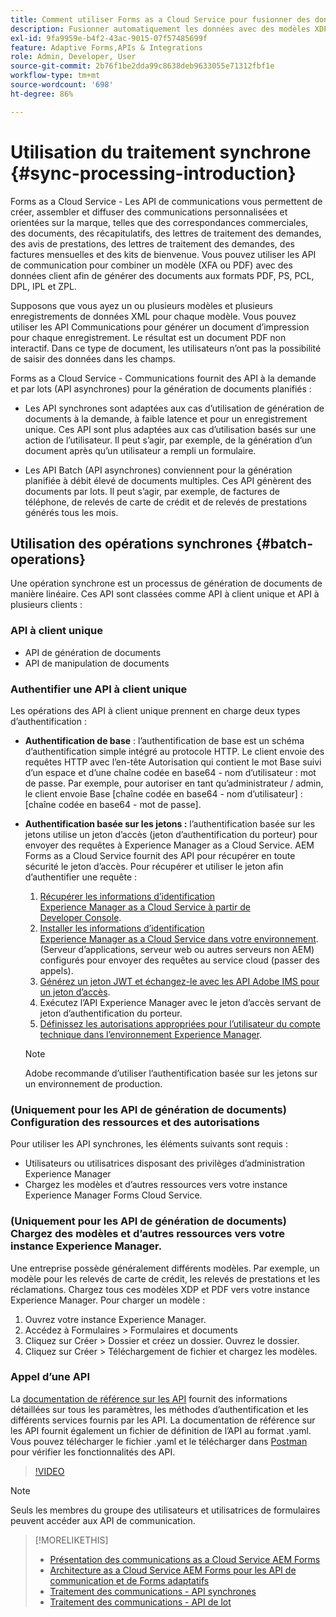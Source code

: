 ```yaml
---
title: Comment utiliser Forms as a Cloud Service pour fusionner des données avec des modèles XDP et PDF ou générer une sortie aux formats PCL, ZPL et PostScript ?
description: Fusionner automatiquement les données avec des modèles XDP et PDF ou générer une sortie aux formats PCL, ZPL et PostScript
exl-id: 9fa9959e-b4f2-43ac-9015-07f57485699f
feature: Adaptive Forms,APIs & Integrations
role: Admin, Developer, User
source-git-commit: 2b76f1be2dda99c8638deb9633055e71312fbf1e
workflow-type: tm+mt
source-wordcount: '698'
ht-degree: 86%

---
```



# Utilisation du traitement synchrone {#sync-processing-introduction}

Forms as a Cloud Service - Les API de communications vous permettent de créer, assembler et diffuser des communications personnalisées et orientées sur la marque, telles que des correspondances commerciales, des documents, des récapitulatifs, des lettres de traitement des demandes, des avis de prestations, des lettres de traitement des demandes, des factures mensuelles et des kits de bienvenue. Vous pouvez utiliser les API de communication pour combiner un modèle (XFA ou PDF) avec des données client afin de générer des documents aux formats PDF, PS, PCL, DPL, IPL et ZPL.

Supposons que vous ayez un ou plusieurs modèles et plusieurs enregistrements de données XML pour chaque modèle. Vous pouvez utiliser les API Communications pour générer un document d’impression pour chaque enregistrement. <!-- You can also combine the records into a single document. --> Le résultat est un document PDF non interactif. Dans ce type de document, les utilisateurs n’ont pas la possibilité de saisir des données dans les champs.

Forms as a Cloud Service - Communications fournit des API à la demande et par lots (API asynchrones) pour la génération de documents planifiés :

* Les API synchrones sont adaptées aux cas d’utilisation de génération de documents à la demande, à faible latence et pour un enregistrement unique. Ces API sont plus adaptées aux cas d’utilisation basés sur une action de l’utilisateur. Il peut s’agir, par exemple, de la génération d’un document après qu’un utilisateur a rempli un formulaire.

* Les API Batch (API asynchrones) conviennent pour la génération planifiée à débit élevé de documents multiples. Ces API génèrent des documents par lots. Il peut s’agir, par exemple, de factures de téléphone, de relevés de carte de crédit et de relevés de prestations générés tous les mois.

## Utilisation des opérations synchrones {#batch-operations}

Une opération synchrone est un processus de génération de documents de manière linéaire. Ces API sont classées comme API à client unique et API à plusieurs clients :

### API à client unique

* API de génération de documents
* API de manipulation de documents

<!-- 
### Multi-tenant APIs

* Document utility APIs -->


### Authentifier une API à client unique

Les opérations des API à client unique prennent en charge deux types d’authentification :

* **Authentification de base** : l’authentification de base est un schéma d’authentification simple intégré au protocole HTTP. Le client envoie des requêtes HTTP avec l’en-tête Autorisation qui contient le mot Base suivi d’un espace et d’une chaîne codée en base64 - nom d’utilisateur : mot de passe. Par exemple, pour autoriser en tant qu’administrateur / admin, le client envoie Base [chaîne codée en base64 - nom d’utilisateur] : [chaîne codée en base64 - mot de passe].

* **Authentification basée sur les jetons :** l’authentification basée sur les jetons utilise un jeton d’accès (jeton d’authentification du porteur) pour envoyer des requêtes à Experience Manager as a Cloud Service. AEM Forms as a Cloud Service fournit des API pour récupérer en toute sécurité le jeton d’accès. Pour récupérer et utiliser le jeton afin d’authentifier une requête :

   1. [Récupérer les informations d’identification Experience Manager as a Cloud Service à partir de Developer Console](https://experienceleague.adobe.com/docs/experience-manager-learn/getting-started-with-aem-headless/authentication/service-credentials.html?lang=fr).
   1. [Installer les informations d’identification Experience Manager as a Cloud Service dans votre environnement](https://experienceleague.adobe.com/docs/experience-manager-learn/getting-started-with-aem-headless/authentication/service-credentials.html?lang=fr). (Serveur d’applications, serveur web ou autres serveurs non AEM) configurés pour envoyer des requêtes au service cloud (passer des appels).
   1. [Générez un jeton JWT et échangez-le avec les API Adobe IMS pour un jeton d’accès](https://experienceleague.adobe.com/docs/experience-manager-learn/getting-started-with-aem-headless/authentication/service-credentials.html?lang=fr).
   1. Exécutez l’API Experience Manager avec le jeton d’accès servant de jeton d’authentification du porteur.
   1. [Définissez les autorisations appropriées pour l’utilisateur du compte technique dans l’environnement Experience Manager](https://experienceleague.adobe.com/docs/experience-manager-learn/getting-started-with-aem-headless/authentication/service-credentials.html?lang=fr#configurer-l’accès-dans-aem).

  >[!NOTE]
  >
  >Adobe recommande d’utiliser l’authentification basée sur les jetons sur un environnement de production.

<!-- 

### Authenticate a multi-tenant API

#### Authentication Headers

Every inbound HTTP API call to the multi-tenant API must contain these three headers:


* `x-api-key`
* `x-gw-ims-org-id`
* `Authorization`

The values which should be sent in the `x-api-key` and `x-gw-ims-org-id` headers are provided in the Credentials details screen in the [Adobe Developer Console](https://developer.adobe.com/console). The value of the `x-api-key` header is the Client ID and the value for the `x-gw-ims-org-id` header is the Organization ID.

#### Configure Adobe Developer console to generate an access token

To set up authentication APIs, create a project in Adobe Developer Console and add Communication APIs to the project on Adobe Developer Console. The integration generates API Key, Client Secret, Payload (JWT):

1. Contact you Adobe Developer Console administrator. Ask the administrator to add as a developer.
1. Log in to `https://developer.adobe.com/console/`. Use your developer account that your administrator has provisioned to log in to Adobe Developer Console.
1. Select your organization from the top-right corner. If you do not know your organization, contact your administrator.
1. Select **[!UICONTROL Create new project]**. A screen to get started with your new project appears. Select **[!UICONTROL Add API]**. A screen with list of all the APIs enabled for your account appears.
1. Select **[!UICONTROL AEM Forms - Communications]** and select **[!UICONTROL Next]**. A screen to configure the API appears.
1. Select **[!UICONTROL OPTION 1 Generate a key pair]** and select **[!UICONTROL Generate keypair]**. It creates and downloads the configuration file. The downloaded configuration file contains all your app settings, along with the only copy of your private key. Adobe does not record your private key, make sure to securely store the downloaded file. Select **[!UICONTROL Next]**.
1. Select **[!UICONTROL Integrations - Cloud Service]** and select **[!UICONTROL Save configured API]**. Select **[!UICONTROL Service Account (JWT)]** to view the API Key, Client Secret, and other information required to access the APIs. You set to use the token to access the APIs.

#### Programmatically generate and use an access token

To programmatically generate an access token, generate a JSON Web Token (JWT) and exchange it with the Adobe Identity Management Service (IMS) for an access token.

Use the following keys, referred to as claims, to construct JWT JSON object:


* `exp`- the requested expiration of the access token, expressed as several seconds since January 1, 1970 GMT. For most use cases, this is a relatively small value. For example, 5 minutes, for five minutes from now, this value should be 1670923791.
* `iss` - the Organization ID from the Adobe Developer Console project, in the format org_ident@AdobeOrg.
* `sub` - the Technical Account ID from the Adobe Developer Console integration, in the format: id@techacct.adobe.com.
* `aud` - the Client ID from the Adobe Developer Console integration prepended with `https://ims-na1.adobelogin.com/c/`.
* `https://ims-na1-stg1.adobelogin.com/s/ent_aemforms_docprocessing` - set to the literal value `true`

This JSON object must be then base64 encoded and signed using the private key for the project. Finally, the encoded value is sent in the body of a POST request to `https://ims-na1.adobelogin.com/ims/exchange/jwt` along with the Client ID and Client Secret for the project.

##### Example

```JSON

    ========================= REQUEST ==========================
    POST https://ims-na1.adobelogin.com/ims/exchange/jwt
    -------------------------- body ----------------------------
    client_id={myClientId}&client_secret={myClientSecret}&jwt_token={myJSONWebToken}
    ------------------------- headers --------------------------
    Content-Type: application/x-www-form-urlencoded
    Cache-Control: no-cache

```

#### Language Support for JWT

While it is possible to do the entire JWT generation and exchange process in custom code, it is more common to use a higher-level library to do so. A number of such libraries are listed on the [Adobe I/O JWT Documentation](https://developer.adobe.com/developer-console/docs/guides/authentication/JWT/).

-->

### (Uniquement pour les API de génération de documents) Configuration des ressources et des autorisations

Pour utiliser les API synchrones, les éléments suivants sont requis :

* Utilisateurs ou utilisatrices disposant des privilèges d’administration Experience Manager
* Chargez les modèles et d’autres ressources vers votre instance Experience Manager Forms Cloud Service.

### (Uniquement pour les API de génération de documents) Chargez des modèles et d’autres ressources vers votre instance Experience Manager.

Une entreprise possède généralement différents modèles. Par exemple, un modèle pour les relevés de carte de crédit, les relevés de prestations et les réclamations. Chargez tous ces modèles XDP et PDF vers votre instance Experience Manager. Pour charger un modèle :

1. Ouvrez votre instance Experience Manager.
1. Accédez à Formulaires > Formulaires et documents
1. Cliquez sur Créer > Dossier et créez un dossier. Ouvrez le dossier.
1. Cliquez sur Créer > Téléchargement de fichier et chargez les modèles.

### Appel d’une API

La [documentation de référence sur les API](https://developer.adobe.com/experience-manager-forms-cloud-service-developer-reference/) fournit des informations détaillées sur tous les paramètres, les méthodes d’authentification et les différents services fournis par les API. La documentation de référence sur les API fournit également un fichier de définition de l’API au format .yaml. Vous pouvez télécharger le fichier .yaml et le télécharger dans [Postman](https://www.postman.com/) pour vérifier les fonctionnalités des API.

>[!VIDEO](https://video.tv.adobe.com/v/335771)

>[!NOTE]
>
>Seuls les membres du groupe des utilisateurs et utilisatrices de formulaires peuvent accéder aux API de communication.

>[!MORELIKETHIS]
>
>* [Présentation des communications as a Cloud Service AEM Forms](/help/forms/aem-forms-cloud-service-communications-introduction.md)
>* [&#x200B; Architecture as a Cloud Service AEM Forms pour les API de communication et de Forms adaptatifs](/help/forms/aem-forms-cloud-service-architecture.md)
>* [Traitement des communications - API synchrones](/help/forms/aem-forms-cloud-service-communications.md)
>* [Traitement des communications - API de lot](/help/forms/aem-forms-cloud-service-communications-batch-processing.md)